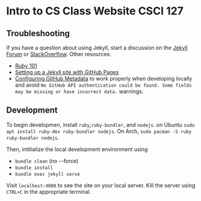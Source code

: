 # Intro to CS Class Website CSCI 127

## Troubleshooting

If you have a question about using Jekyll, start a discussion on the [Jekyll Forum](https://talk.jekyllrb.com/) or [StackOverflow](https://stackoverflow.com/questions/tagged/jekyll). Other resources:

- [Ruby 101](https://jekyllrb.com/docs/ruby-101/)
- [Setting up a Jekyll site with GitHub Pages](https://jekyllrb.com/docs/github-pages/)
- [Configuring GitHub Metadata](https://github.com/jekyll/github-metadata/blob/master/docs/configuration.md#configuration) to work properly when developing locally and avoid `No GitHub API authentication could be found. Some fields may be missing or have incorrect data.` warnings.

## Development

To begin developmen, install `ruby`,`ruby-bundler`, and `nodejs`.
on Ubuntu `sudo apt install ruby-dev ruby-bundler nodejs`. On Arch,
`sudo pacman -S ruby ruby-bundler nodejs`.

Then, intitialize the local development environment using

* `bundle clean` (no --force)
* `bundle install`
* `bundle exec jekyll serve`

Visit `localhost:4000` to see the site on your local server. Kill the server using `CTRL+C` in the appropriate terminal.
